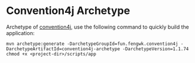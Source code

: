 # Convention4j Archetype

Archetype of [convention4j](https://github.com/fengwk/convention4j), use the following command to quickly build the application:

```shell
mvn archetype:generate -DarchetypeGroupId=fun.fengwk.convention4j -DarchetypeArtifactId=convention4j-archetype -DarchetypeVersion=1.1.74
chmod +x <project-dir>/scripts/app
```
